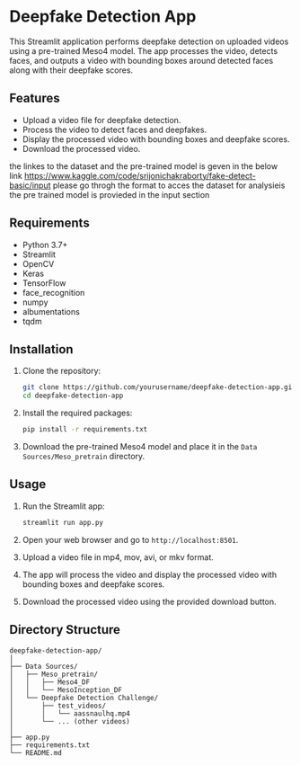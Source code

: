 # Deepfake Detection App

This Streamlit application performs deepfake detection on uploaded videos using a pre-trained Meso4 model. The app processes the video, detects faces, and outputs a video with bounding boxes around detected faces along with their deepfake scores.

## Features

- Upload a video file for deepfake detection.
- Process the video to detect faces and deepfakes.
- Display the processed video with bounding boxes and deepfake scores.
- Download the processed video.

the linkes to the dataset and the pre-trained model is geven in the below link 
https://www.kaggle.com/code/srijonichakraborty/fake-detect-basic/input
please go throgh the format to acces the dataset for analysieis the pre trained model is provieded in the input section 

## Requirements

- Python 3.7+
- Streamlit
- OpenCV
- Keras
- TensorFlow
- face_recognition
- numpy
- albumentations
- tqdm

## Installation

1. Clone the repository:

    ```sh
    git clone https://github.com/yourusername/deepfake-detection-app.git
    cd deepfake-detection-app
    ```

2. Install the required packages:

    ```sh
    pip install -r requirements.txt
    ```

3. Download the pre-trained Meso4 model and place it in the `Data Sources/Meso_pretrain` directory.

## Usage

1. Run the Streamlit app:

    ```sh
    streamlit run app.py
    ```

2. Open your web browser and go to `http://localhost:8501`.

3. Upload a video file in mp4, mov, avi, or mkv format.

4. The app will process the video and display the processed video with bounding boxes and deepfake scores.

5. Download the processed video using the provided download button.

## Directory Structure

```plaintext
deepfake-detection-app/
│
├── Data Sources/
│   ├── Meso_pretrain/
│   │   ├── Meso4_DF
│   │   └── MesoInception_DF
│   └── Deepfake Detection Challenge/
│       ├── test_videos/
│       │   └── aassnaulhq.mp4
│       └── ... (other videos)
│
├── app.py
├── requirements.txt
└── README.md

